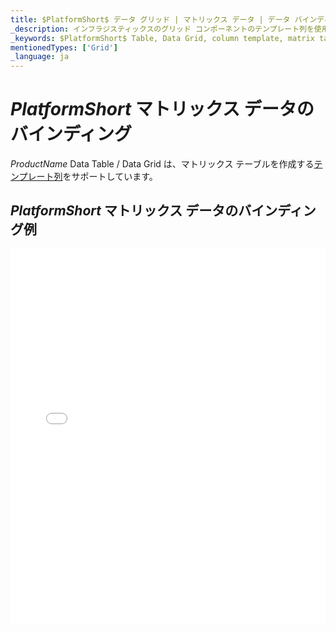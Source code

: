 ```yaml
---
title: $PlatformShort$ データ グリッド | マトリックス データ | データ バインディング | インフラジスティックス
_description: インフラジスティックスのグリッド コンポーネントのテンプレート列を使用してマトリックス テーブルを作成します。$ProductName$ テーブルのサンプルを是非お試しください!
_keywords: $PlatformShort$ Table, Data Grid, column template, matrix table, $ProductName$, data binding, Infragistics, $PlatformShort$ テーブル, データ グリッド, 列テンプレート, マトリックス テーブル, データ バインディング, インフラジスティックス
mentionedTypes: ['Grid']
_language: ja
---
```


# $PlatformShort$ マトリックス データのバインディング

$ProductName$ Data Table / Data Grid は、マトリックス テーブルを作成する[テンプレート列](data-grid-column-types.md#テンプレート列)をサポートしています。

## $PlatformShort$ マトリックス データのバインディング例

<div class="sample-container loading" style="height: 600px">
    <iframe id="data-grid-type-matrix-table-iframe" src='{environment:demosBaseUrl}/grids/data-grid-type-matrix-table' width="100%" height="100%" seamless frameBorder="0" onload="onXPlatSampleIframeContentLoaded(this);"></iframe>
</div>
<sample-button src="grids/data-grid/type-matrix-table"></sample-button>

